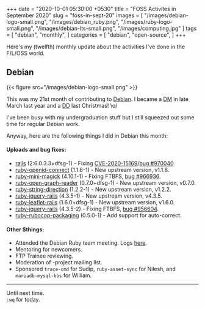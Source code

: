 +++
date = "2020-10-01 05:30:00 +0530"
title = "FOSS Activites in September 2020"
slug = "foss-in-sept-20"
images = [
    "/images/debian-logo-small.png",
    "/images/debian_ruby.png",
    "/images/ruby-logo-small.png",
    "/images/debian-lts-small.png",
    "/images/computing.jpg"
]
tags = [
    "debian",
    "monthly",
]
categories = [
    "debian",
    "open-source",
]
+++

Here's my (twelfth) monthly update about the activities I've done in the F/L/OSS world.

## Debian
{{< figure src="/images/debian-logo-small.png" >}}

This was my 21st month of contributing to [Debian](https://www.debian.org/).
I became a [DM](https://wiki.debian.org/DebianMaintainer) in late March last year and a [DD](https://wiki.debian.org/DebianDeveloper) last Christmas! \o/

I've been busy with my undergraduation stuff but I still squeezed out some time for regular Debian work.

Anyway, here are the following things I did in Debian this month:

#### Uploads and bug fixes:

- [rails](https://tracker.debian.org/pkg/rails) (2:6.0.3.3+dfsg-1) - Fixing [CVE-2020-15169](https://security-tracker.debian.org/tracker/CVE-2020-15169)/[bug #970040](https://bugs.debian.org/970040).
- [ruby-openid-connect](https://tracker.debian.org/pkg/ruby-openid-connect) (1.1.8-1) - New upstream version, v1.1.8.
- [ruby-mini-magick](https://tracker.debian.org/pkg/ruby-mini-magick) (4.10.1-1) - Fixing FTBFS, [bug #966936](https://bugs.debian.org/966936).
- [ruby-open-graph-reader](https://tracker.debian.org/pkg/ruby-open-graph-reader) (0.7.0+dfsg-1) - New upstream version, v0.7.0.
- [ruby-string-direction](https://tracker.debian.org/pkg/ruby-string-direction) (1.2.2-1) - New upstream version, v1.2.2.
- [ruby-jquery-rails](https://tracker.debian.org/pkg/ruby-jquery-rails) (4.3.5-1) - New upstream version, v4.3.5.
- [ruby-leaflet-rails](https://tracker.debian.org/pkg/ruby-leaflet-rails) (1.6.0+dfsg-1) - New upstream version, v1.6.0.
- [ruby-jquery-rails](https://tracker.debian.org/pkg/ruby-jquery-rails) (4.3.5-2) - Fixing FTBFS, [bug #956604](https://bugs.debian.org/956604).
- [ruby-rubocop-packaging](https://tracker.debian.org/pkg/ruby-rubocop-packaging) (0.5.0-1) - Add support for auto-correct.

#### Other $things:

- Attended the Debian Ruby team meeting. Logs [here](http://meetbot.debian.net/debian-ruby/2020/debian-ruby.2020-09-04-16.29.html).
- Mentoring for newcomers.
- FTP Trainee reviewing.
- Moderation of -project mailing list.
- Sponsored `trace-cmd` for Sudip, `ruby-asset-sync` for Nilesh, and `mariadb-mysql-kbs` for William.

---

Until next time.  
`:wq` for today.
